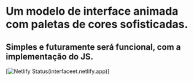 # Um modelo de interface animada com paletas de cores sofisticadas. 
## Simples e futuramente será funcional, com a implementação do JS. 

[![Netlify Status](https://api.netlify.com/api/v1/badges/9a6c3321-2357-4b78-874c-e074600b105a/deploy-status)(interfaceet.netlify.app)]

